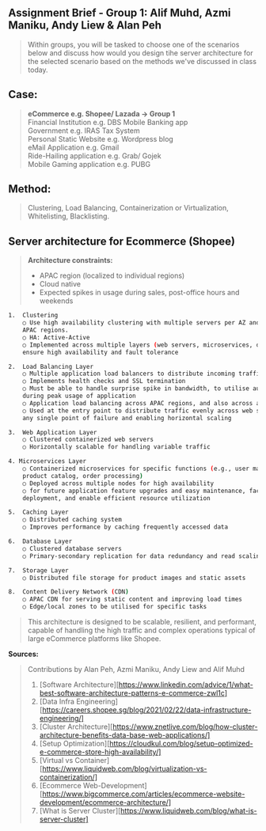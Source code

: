 ## Assignment Brief - Group 1: Alif Muhd, Azmi Maniku, Andy Liew & Alan Peh
> Within groups, you will be tasked to choose one of the scenarios below and discuss how would you design tihe server architecture for the selected scenario based on the methods we've discussed in class today.

## Case:
>    **eCommerce e.g. Shopee/ Lazada -> Group 1**  
>    Financial Institution e.g. DBS Mobile Banking app  
>    Government e.g. IRAS Tax System  
>    Personal Static Website e.g. Wordpress blog  
>    eMail Application e.g. Gmail  
>    Ride-Hailing application e.g. Grab/ Gojek  
>    Mobile Gaming application e.g. PUBG  

## Method:
>    Clustering, Load Balancing, Containerization or Virtualization, Whitelisting, Blacklisting.  

## **Server architecture for Ecommerce (Shopee)**
> **Architecture constraints:**  
> -   APAC region (localized to individual regions)  
> -   Cloud native  
> -   Expected spikes in usage during sales, post-office hours and weekends  
```sh
1.  Clustering
    ○ Use high availability clustering with multiple servers per AZ and in multiple
    APAC regions.
    ○ HA: Active-Active
    ○ Implemented across multiple layers (web servers, microservices, databases) to
    ensure high availability and fault tolerance   

2.  Load Balancing Layer
    ○ Multiple application load balancers to distribute incoming traffic
    ○ Implements health checks and SSL termination
    ○ Must be able to handle surprise spike in bandwidth, to utilise auto-scaling
    during peak usage of application
    ○ Application load balancing across APAC regions, and also across availability zones.
    ○ Used at the entry point to distribute traffic evenly across web servers, preventing
    any single point of failure and enabling horizontal scaling   

3.  Web Application Layer
    ○ Clustered containerized web servers
    ○ Horizontally scalable for handling variable traffic   

4. Microservices Layer
    ○ Containerized microservices for specific functions (e.g., user management,
    product catalog, order processing)
    ○ Deployed across multiple nodes for high availability
    ○ for future application feature upgrades and easy maintenance, facilitate rapid
    deployment, and enable efficient resource utilization   

5.  Caching Layer
    ○ Distributed caching system
    ○ Improves performance by caching frequently accessed data   

6.  Database Layer
    ○ Clustered database servers
    ○ Primary-secondary replication for data redundancy and read scaling   

7.  Storage Layer
    ○ Distributed file storage for product images and static assets   

8.  Content Delivery Network (CDN)
    ○ APAC CDN for serving static content and improving load times
    ○ Edge/local zones to be utilised for specific tasks   
```
> This architecture is designed to be scalable, resilient, and performant, capable of handling the high traffic and complex operations typical of large eCommerce platforms like Shopee.     

**Sources:**  
> Contributions by Alan Peh, Azmi Maniku, Andy Liew and Alif Muhd  
> 1. [Software Architecture][https://www.linkedin.com/advice/1/what-best-software-architecture-patterns-e-commerce-zwl1c]  
> 2. [Data Infra Engineering][https://careers.shopee.sg/blog/2021/02/22/data-infrastructure-engineering/]  
> 3. [Cluster Architecture][https://www.znetlive.com/blog/how-cluster-architecture-benefits-data-base-web-applications/]  
> 4. [Setup Optimization][https://cloudkul.com/blog/setup-optimized-e-commerce-store-high-availability/]  
> 5. [Virtual vs Container][https://www.liquidweb.com/blog/virtualization-vs-containerization/]  
> 6. [Ecommerce Web-Development][https://www.bigcommerce.com/articles/ecommerce-website-development/ecommerce-architecture/]  
> 7. [What is Server Cluster][https://www.liquidweb.com/blog/what-is-server-cluster]


